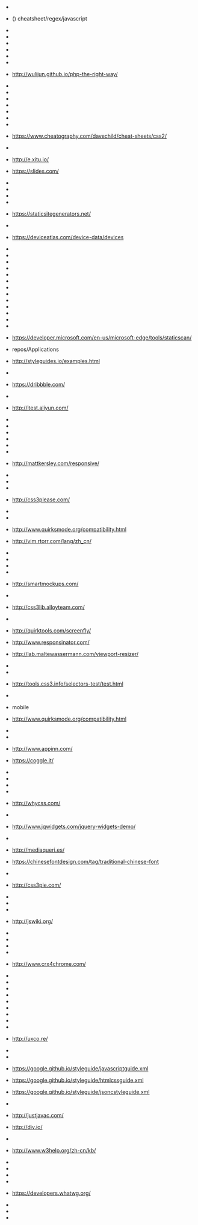-
- () cheatsheet/regex/javascript
-
-
- 
- 
- 
- 
- http://wulijun.github.io/php-the-right-way/
- 
- 
- 
- 
- 
- 
- 
- https://www.cheatography.com/davechild/cheat-sheets/css2/
- 
- http://e.xitu.io/
- https://slides.com/
- 
- 
- 
- 
- https://staticsitegenerators.net/
- 
- https://deviceatlas.com/device-data/devices
- 
- 
- 
- 

- 
- 
- 
- 
- 
- 
- 
- 
- 
- https://developer.microsoft.com/en-us/microsoft-edge/tools/staticscan/
- repos/Applications
- http://styleguides.io/examples.html
- 
- https://dribbble.com/
- 
- http://itest.aliyun.com/
- 
- 
- 
- 
- 
- 
- http://mattkersley.com/responsive/
- 
- 
- 
- http://css3please.com/
- 
- 
- http://www.quirksmode.org/compatibility.html
- http://vim.rtorr.com/lang/zh_cn/
- 
- 
- 
- 
- http://smartmockups.com/
- 
- http://css3lib.alloyteam.com/
- 
- http://quirktools.com/screenfly/
- http://www.responsinator.com/
- http://lab.maltewassermann.com/viewport-resizer/
- 
- 
- http://tools.css3.info/selectors-test/test.html
- 
- mobile
- http://www.quirksmode.org/compatibility.html
- 
- 
- http://www.appinn.com/
- https://coggle.it/
- 
- 
- 
- 
- http://whycss.com/
- 
- http://www.jqwidgets.com/jquery-widgets-demo/
- 
- http://mediaqueri.es/
- https://chinesefontdesign.com/tag/traditional-chinese-font
- 
- http://css3pie.com/
- 
- 
- 
- http://jswiki.org/
- 
- 
- 
- 
- http://www.crx4chrome.com/
- 
- 
- 
- 
- 
- 
- 
- 
- 
- http://uxco.re/
- 
- 
- https://google.github.io/styleguide/javascriptguide.xml
- https://google.github.io/styleguide/htmlcssguide.xml
- https://google.github.io/styleguide/jsoncstyleguide.xml
- 
- http://justjavac.com/
- http://div.io/
- 
- http://www.w3help.org/zh-cn/kb/
- 
- 
- 
- 
- https://developers.whatwg.org/
-
- 
- 
